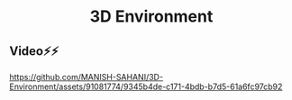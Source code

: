 
<h1 align="center" >3D Environment </h1>

<h2> Video⚡⚡</h2>


https://github.com/MANISH-SAHANI/3D-Environment/assets/91081774/9345b4de-c171-4bdb-b7d5-61a6fc97cb92

